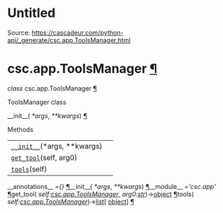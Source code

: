 # Untitled

Source: https://cascadeur.com/python-api/_generate/csc.app.ToolsManager.html

# csc.app.ToolsManager [¶](https://cascadeur.com/python-api/_generate/csc.app.ToolsManager.html\#csc-app-toolsmanager "Permalink to this heading")

_class_ csc.app.ToolsManager [¶](https://cascadeur.com/python-api/_generate/csc.app.ToolsManager.html#csc.app.ToolsManager "Permalink to this definition")

ToolsManager class

\_\_init\_\_( _\*args_, _\*\*kwargs_) [¶](https://cascadeur.com/python-api/_generate/csc.app.ToolsManager.html#csc.app.ToolsManager.__init__ "Permalink to this definition")

Methods

|     |     |
| --- | --- |
| [`__init__`](https://cascadeur.com/python-api/csc.html#csc.app.ToolsManager.__init__ "csc.app.ToolsManager.__init__")(\*args, \*\*kwargs) |  |
| [`get_tool`](https://cascadeur.com/python-api/csc.html#csc.app.ToolsManager.get_tool "csc.app.ToolsManager.get_tool")(self, arg0) |  |
| [`tools`](https://cascadeur.com/python-api/csc.html#csc.app.ToolsManager.tools "csc.app.ToolsManager.tools")(self) |  |

\_\_annotations\_\_ _={}_ [¶](https://cascadeur.com/python-api/_generate/csc.app.ToolsManager.html#csc.app.ToolsManager.__annotations__ "Permalink to this definition")\_\_init\_\_( _\*args_, _\*\*kwargs_) [¶](https://cascadeur.com/python-api/_generate/csc.app.ToolsManager.html#id0 "Permalink to this definition")\_\_module\_\_ _='csc.app'_ [¶](https://cascadeur.com/python-api/_generate/csc.app.ToolsManager.html#csc.app.ToolsManager.__module__ "Permalink to this definition")get\_tool( _self:[csc.app.ToolsManager](https://cascadeur.com/python-api/csc.html#csc.app.ToolsManager "csc.app.ToolsManager")_, _arg0:[str](https://docs.python.org/3/library/stdtypes.html#str "(in Python v3.13)")_)→[object](https://docs.python.org/3/library/functions.html#object "(in Python v3.13)") [¶](https://cascadeur.com/python-api/_generate/csc.app.ToolsManager.html#csc.app.ToolsManager.get_tool "Permalink to this definition")tools( _self:[csc.app.ToolsManager](https://cascadeur.com/python-api/csc.html#csc.app.ToolsManager "csc.app.ToolsManager")_)→[list](https://docs.python.org/3/library/stdtypes.html#list "(in Python v3.13)")\[ [object](https://docs.python.org/3/library/functions.html#object "(in Python v3.13)")\] [¶](https://cascadeur.com/python-api/_generate/csc.app.ToolsManager.html#csc.app.ToolsManager.tools "Permalink to this definition")